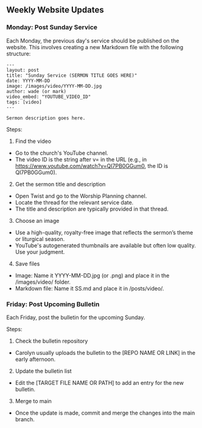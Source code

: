 ## Weekly Website Updates
### Monday: Post Sunday Service
Each Monday, the previous day's service should be published on the website. This involves creating a new Markdown file with the following structure:

```
---
layout: post
title: "Sunday Service (SERMON TITLE GOES HERE)"
date: YYYY-MM-DD
image: /images/video/YYYY-MM-DD.jpg
author: wade (or mark)
video_embed: "YOUTUBE_VIDEO_ID"
tags: [video]
---

Sermon description goes here.
```

Steps:
1. Find the video
  * Go to the church's YouTube channel.
  * The video ID is the string after v= in the URL (e.g., in https://www.youtube.com/watch?v=QI7PB0GGum0, the ID is QI7PB0GGum0).

2. Get the sermon title and description
  * Open Twist and go to the Worship Planning channel.
  * Locate the thread for the relevant service date.
  * The title and description are typically provided in that thread.

3. Choose an image
  * Use a high-quality, royalty-free image that reflects the sermon’s theme or liturgical season.
  * YouTube's autogenerated thumbnails are available but often low quality. Use your judgment.

4. Save files
  * Image: Name it YYYY-MM-DD.jpg (or .png) and place it in the /images/video/ folder.
  * Markdown file: Name it SS.md and place it in /posts/video/.

### Friday: Post Upcoming Bulletin
Each Friday, post the bulletin for the upcoming Sunday.

Steps:
1. Check the bulletin repository
  * Carolyn usually uploads the bulletin to the [REPO NAME OR LINK] in the early afternoon.

2. Update the bulletin list
  * Edit the [TARGET FILE NAME OR PATH] to add an entry for the new bulletin.

3. Merge to main
  * Once the update is made, commit and merge the changes into the main branch.
